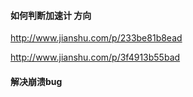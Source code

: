 #### 如何判断加速计 方向

http://www.jianshu.com/p/233be81b8ead

http://www.jianshu.com/p/3f4913b55bad

#### 解决崩溃bug

